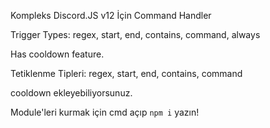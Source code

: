 Kompleks Discord.JS v12 İçin Command Handler

Trigger Types: regex, start, end, contains, command, always

Has cooldown feature.

Tetiklenme Tipleri: regex, start, end, contains, command

cooldown ekleyebiliyorsunuz.

Module'leri kurmak için cmd açıp `npm i` yazın!
